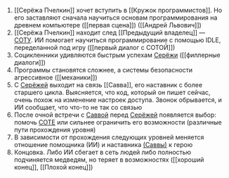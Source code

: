 1. [[Серёжа Пчелкин]] хочет вступить в [[Кружок программистов]]. Но его заставляют сначала научиться основам программирования на древнем компьютере ([[первая сцена]]) ([[Андрей Львович]])
2. [[Серёжа Пчелкин]] находит след [[Предыдущий владелец]] — [СОТУ](Сюжет/персонажи/СОТА.md). ИИ помогает научиться программирование с помощью IDLE, переделанной под игру ([[первый диалог с СОТОЙ]])
3. Социкленники удивляются быстрым успехам [Серёжи](Серёжа%20Пчелкин.md) ([[филлерные диалоги]])
4. Программы становятся сложнее, а системы безопасности агрессивное ([[механики]])
5. С [Серёжей](Серёжа%20Пчелкин.md) выходит на связь [[Савва]], его наставник с более старшего цикла. Выясняется, что код, который он пишет сейчас, очень похож на изменение настроек доступа. Звонок  обрывается, и ИИ сообщает, что что-то не так со связью
6. После очной встречи с [Саввой](Савва) перед [Серёжей](Серёжа%20Пчелкин.md) появляется выбор: помочь [СОТЕ](Сюжет/персонажи/СОТА.md) или сильнее ограничить его возможности (различные пути прохождения уровня) 
7. В зависимости от прохождения следующих уровней меняется отношение помощника (ИИ) и наставника [(Саввы)](Савва) к герою
8. Концовка. Либо ИИ сбегает в сеть людей либо полностью подчиняется медведям, но теряет в возможностях ([[хороший конец]], [[Плохой конец]]) 
